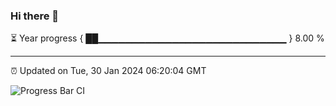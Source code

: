 ### Hi there 👋

⏳ Year progress { ██▁▁▁▁▁▁▁▁▁▁▁▁▁▁▁▁▁▁▁▁▁▁▁▁▁▁▁▁ } 8.00 %

---

⏰ Updated on Tue, 30 Jan 2024 06:20:04 GMT

![Progress Bar CI](https://github.com/liununu/liununu/workflows/Progress%20Bar%20CI/badge.svg)
